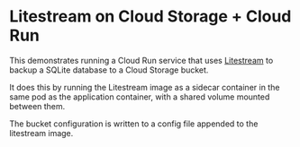# Litestream on Cloud Storage + Cloud Run

This demonstrates running a Cloud Run service that uses [Litestream](https://litestream.io) to backup a SQLite database to a Cloud Storage bucket.

It does this by running the Litestream image as a sidecar container in the same pod as the application container, with a shared volume mounted between them.

The bucket configuration is written to a config file appended to the litestream image.
